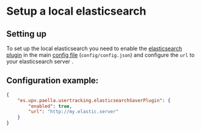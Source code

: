 # Setup a local elasticsearch

## Setting up

To set up the local elasticsearch you need to enable the
[elasticsearch plugin](plugins/es.upv.paella.usertracking.elasticsearchSaverPlugin.md)
in the main [config file](configure.md) (`config/config.json`) and configure the `url` to your elasticsearch server .

## Configuration example:

```json
{
	"es.upv.paella.usertracking.elasticsearchSaverPlugin": {
		"enabled": true,
		"url": "http://my.elastic.server"
	}
}
```
